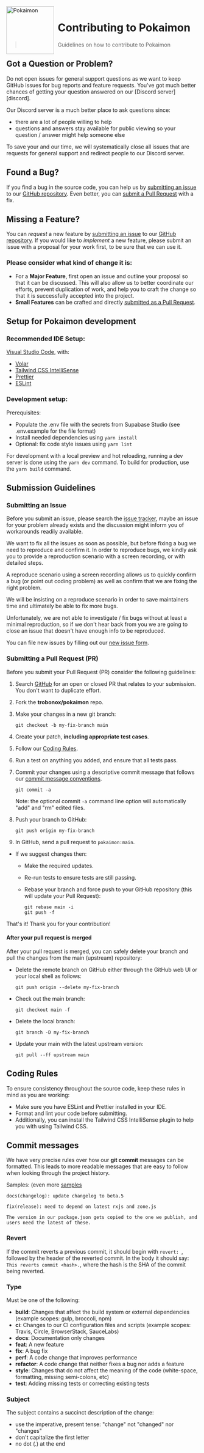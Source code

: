 <img height="125" align="left" style="float: left; margin: 0 10px 0 0;" alt="Pokaimon" src="https://cdn.discordapp.com/attachments/1007204906152767508/1007671728316633249/unknown.png">

# Contributing to Pokaimon
> Guidelines on how to contribute to Pokaimon

## <a name="question"></a> Got a Question or Problem?

Do not open issues for general support questions as we want to keep GitHub issues for bug reports and feature requests. You've got much better chances of getting your question answered on our [Discord server][discord].

Our Discord server is a much better place to ask questions since:

- there are a lot of people willing to help
- questions and answers stay available for public viewing so your question / answer might help someone else

To save your and our time, we will systematically close all issues that are requests for general support and redirect people to our Discord server.

## Found a Bug?
If you find a bug in the source code, you can help us by [submitting an issue](#submit-issue) to our [GitHub repository][github]. Even better, you can [submit a Pull Request](#submit-pr) with a fix.

## <a name="feature"></a> Missing a Feature?
You can *request* a new feature by [submitting an issue](#submit-issue) to our [GitHub repository][github]. If you would like to *implement* a new feature, please submit an issue with a proposal for your work first, to be sure that we can use it.

### Please consider what kind of change it is:
* For a **Major Feature**, first open an issue and outline your proposal so that it can be discussed. This will also allow us to better coordinate our efforts, prevent duplication of work, and help you to craft the change so that it is successfully accepted into the project.
* **Small Features** can be crafted and directly [submitted as a Pull Request](#submit-pr).

## Setup for Pokaimon development

### Recommended IDE Setup:
[Visual Studio Code](https://code.visualstudio.com/), with:
- [Volar](https://marketplace.visualstudio.com/items?itemName=Vue.volar)
- [Tailwind CSS IntelliSense](https://marketplace.visualstudio.com/items?itemName=bradlc.vscode-tailwindcss)
- [Prettier](https://marketplace.visualstudio.com/items?itemName=esbenp.prettier-vscode)
- [ESLint](https://marketplace.visualstudio.com/items?itemName=dbaeumer.vscode-eslint)

### Development setup:
Prerequisites: 

- Populate the .env file with the secrets from Supabase Studio (see .env.example for the file format)
- Install needed dependencies using `yarn install`
- Optional: fix code style issues using `yarn lint`

For development with a local preview and hot reloading, running a dev server is done using the `yarn dev` command.
To build for production, use the `yarn build` command.

## Submission Guidelines

### Submitting an Issue

Before you submit an issue, please search the [issue tracker][issues], maybe an issue for your problem already exists and the discussion might inform you of workarounds readily available.

We want to fix all the issues as soon as possible, but before fixing a bug we need to reproduce and confirm it. In order to reproduce bugs, we kindly ask you to provide a reproduction scenario with a screen recording, or with detailed steps.

A reproduce scenario using a screen recording allows us to quickly confirm a bug (or point out coding problem) as well as confirm that we are fixing the right problem.

We will be insisting on a reproduce scenario in order to save maintainers time and ultimately be able to fix more bugs.

Unfortunately, we are not able to investigate / fix bugs without at least a minimal reproduction, so if we don't hear back from you we are going to close an issue that doesn't have enough info to be reproduced.

You can file new issues by filling out our [new issue form][newissue].


### Submitting a Pull Request (PR)
Before you submit your Pull Request (PR) consider the following guidelines:

1. Search [GitHub][prs] for an open or closed PR that relates to your submission. You don't want to duplicate effort.
1. Fork the **trobonox/pokaimon** repo.
1. Make your changes in a new git branch:

     ```shell
     git checkout -b my-fix-branch main
     ```

1. Create your patch, **including appropriate test cases**.
1. Follow our [Coding Rules](#rules).
1. Run a test on anything you added, and ensure that all tests pass.
1. Commit your changes using a descriptive commit message that follows our [commit message conventions](#commit).

     ```shell
     git commit -a
     ```
    Note: the optional commit `-a` command line option will automatically "add" and "rm" edited files.

1. Push your branch to GitHub:

    ```shell
    git push origin my-fix-branch
    ```

1. In GitHub, send a pull request to `pokaimon:main`.
* If we suggest changes then:
  * Make the required updates.
  * Re-run tests to ensure tests are still passing.
  * Rebase your branch and force push to your GitHub repository (this will update your Pull Request):

    ```shell
    git rebase main -i
    git push -f
    ```

That's it! Thank you for your contribution!

#### After your pull request is merged

After your pull request is merged, you can safely delete your branch and pull the changes
from the main (upstream) repository:

* Delete the remote branch on GitHub either through the GitHub web UI or your local shell as follows:

    ```shell
    git push origin --delete my-fix-branch
    ```

* Check out the main branch:

    ```shell
    git checkout main -f
    ```

* Delete the local branch:

    ```shell
    git branch -D my-fix-branch
    ```

* Update your main with the latest upstream version:

    ```shell
    git pull --ff upstream main
    ```

## <a name="rules"></a> Coding Rules
To ensure consistency throughout the source code, keep these rules in mind as you are working:

* Make sure you have ESLint and Prettier installed in your IDE.
* Format and lint your code before submitting.
* Additionally, you can install the Tailwind CSS IntelliSense plugin to help you with using Tailwind CSS.

## Commit messages
We have very precise rules over how our **git commit** messages can be formatted. This leads to more readable messages that are easy to follow when looking through the project history.

Samples: (even more [samples][commits]

```
docs(changelog): update changelog to beta.5
```
```
fix(release): need to depend on latest rxjs and zone.js

The version in our package.json gets copied to the one we publish, and users need the latest of these.
```

### Revert
If the commit reverts a previous commit, it should begin with `revert: `, followed by the header of the reverted commit. In the body it should say: `This reverts commit <hash>.`, where the hash is the SHA of the commit being reverted.

### Type
Must be one of the following:

* **build**: Changes that affect the build system or external dependencies (example scopes: gulp, broccoli, npm)
* **ci**: Changes to our CI configuration files and scripts (example scopes: Travis, Circle, BrowserStack, SauceLabs)
* **docs**: Documentation only changes
* **feat**: A new feature
* **fix**: A bug fix
* **perf**: A code change that improves performance
* **refactor**: A code change that neither fixes a bug nor adds a feature
* **style**: Changes that do not affect the meaning of the code (white-space, formatting, missing semi-colons, etc)
* **test**: Adding missing tests or correcting existing tests

### Subject
The subject contains a succinct description of the change:

* use the imperative, present tense: "change" not "changed" nor "changes"
* don't capitalize the first letter
* no dot (.) at the end

[github]: https://github.com/trobonox/pokaimon
[issues]: https://github.com/trobonox/pokaimon/issues
[newissue]: https://github.com/trobonox/pokaimon/issues/new
[prs]: https://github.com/trobonox/pokaimon/pulls
[commits]: https://github.com/trobonox/pokaimon/commits/main
